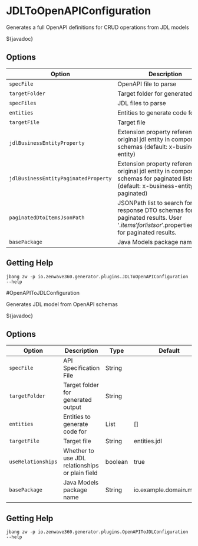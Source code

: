 # JDLToOpenAPIConfiguration

Generates a full OpenAPI definitions for CRUD operations from JDL models

${javadoc}

## Options

| **Option**                           | **Description**                                                                                                                                                            | **Type** | **Default**                           | **Values** |
| ------------------------------------ | -------------------------------------------------------------------------------------------------------------------------------------------------------------------------- | -------- | ------------------------------------- | ---------- |
| `specFile`                           | OpenAPI file to parse                                                                                                                                                      | String   |                                       |            |
| `targetFolder`                       | Target folder for generated output                                                                                                                                         | String   |                                       |            |
| `specFiles`                          | JDL files to parse                                                                                                                                                         | String[] | [null]                                |            |
| `entities`                           | Entities to generate code for                                                                                                                                              | List     | []                                    |            |
| `targetFile`                         | Target file                                                                                                                                                                | String   | openapi.yml                           |            |
| `jdlBusinessEntityProperty`          | Extension property referencing original jdl entity in components schemas (default: x-business-entity)                                                                      | String   | x-business-entity                     |            |
| `jdlBusinessEntityPaginatedProperty` | Extension property referencing original jdl entity in components schemas for paginated lists (default: x-business-entity-paginated)                                        | String   | x-business-entity-paginated           |            |
| `paginatedDtoItemsJsonPath`          | JSONPath list to search for response DTO schemas for list or paginated results. User '$.items' for lists or '$.properties.<content property>.items' for paginated results. | List     | [$.items, $.properties.content.items] |            |
| `basePackage`                        | Java Models package name                                                                                                                                                   | String   | io.example.domain.model               |            |

## Getting Help

```shell
jbang zw -p io.zenwave360.generator.plugins.JDLToOpenAPIConfiguration --help
```

#OpenAPIToJDLConfiguration

Generates JDL model from OpenAPI schemas

${javadoc}

## Options

| **Option**         | **Description**                                 | **Type** | **Default**             | **Values** |
| ------------------ | ----------------------------------------------- | -------- | ----------------------- | ---------- |
| `specFile`         | API Specification File                          | String   |                         |            |
| `targetFolder`     | Target folder for generated output              | String   |                         |            |
| `entities`         | Entities to generate code for                   | List     | []                      |            |
| `targetFile`       | Target file                                     | String   | entities.jdl            |            |
| `useRelationships` | Whether to use JDL relationships or plain field | boolean  | true                    |            |
| `basePackage`      | Java Models package name                        | String   | io.example.domain.model |            |

## Getting Help

```shell
jbang zw -p io.zenwave360.generator.plugins.OpenAPIToJDLConfiguration --help
```
